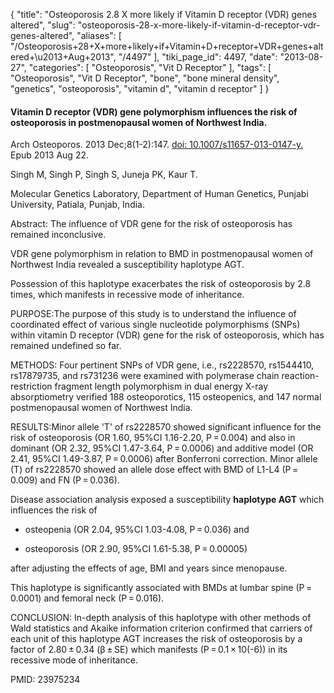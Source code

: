 {
    "title": "Osteoporosis 2.8 X more likely if Vitamin D receptor (VDR) genes altered",
    "slug": "osteoporosis-28-x-more-likely-if-vitamin-d-receptor-vdr-genes-altered",
    "aliases": [
        "/Osteoporosis+28+X+more+likely+if+Vitamin+D+receptor+VDR+genes+altered+\u2013+Aug+2013",
        "/4497"
    ],
    "tiki_page_id": 4497,
    "date": "2013-08-27",
    "categories": [
        "Osteoporosis",
        "Vit D Receptor"
    ],
    "tags": [
        "Osteoporosis",
        "Vit D Receptor",
        "bone",
        "bone mineral density",
        "genetics",
        "osteoporosis",
        "vitamin d",
        "vitamin d receptor"
    ]
}


#### Vitamin D receptor (VDR) gene polymorphism influences the risk of osteoporosis in postmenopausal women of Northwest India.

Arch Osteoporos. 2013 Dec;8(1-2):147. [doi: 10.1007/s11657-013-0147-y.](https://doi.org/10.1007/s11657-013-0147-y.) Epub 2013 Aug 22.

Singh M, Singh P, Singh S, Juneja PK, Kaur T.

Molecular Genetics Laboratory, Department of Human Genetics, Punjabi University, Patiala, Punjab, India.

Abstract: The influence of VDR gene for the risk of osteoporosis has remained inconclusive. 

VDR gene polymorphism in relation to BMD in postmenopausal women of Northwest India revealed a susceptibility haplotype AGT.

Possession of this haplotype exacerbates the risk of osteoporosis by 2.8 times, which manifests in recessive mode of inheritance.

PURPOSE:The purpose of this study is to understand the influence of coordinated effect of various single nucleotide polymorphisms (SNPs) within vitamin D receptor (VDR) gene for the risk of osteoporosis, which has remained undefined so far.

METHODS: Four pertinent SNPs of VDR gene, i.e., rs2228570, rs1544410, rs17879735, and rs731236 were examined with polymerase chain reaction-restriction fragment length polymorphism in dual energy X-ray absorptiometry verified 188 osteoporotics, 115 osteopenics, and 147 normal postmenopausal women of Northwest India.

RESULTS:Minor allele 'T' of rs2228570 showed significant influence for the risk of osteoporosis (OR 1.60, 95%CI 1.16-2.20, P = 0.004) and also in dominant (OR 2.32, 95%CI 1.47-3.64, P = 0.0006) and additive model (OR 2.41, 95%CI 1.49-3.87, P = 0.0006) after Bonferroni correction. Minor allele (T) of rs2228570 showed an allele dose effect with BMD of L1-L4 (P = 0.009) and FN (P = 0.036). 

Disease association analysis exposed a susceptibility  **haplotype AGT**  which influences the risk of 

* osteopenia (OR 2.04, 95%CI 1.03-4.08, P = 0.036) and 

* osteoporosis (OR 2.90, 95%CI 1.61-5.38, P = 0.00005) 

after adjusting the effects of age, BMI and years since menopause. 

This haplotype is significantly associated with BMDs at lumbar spine (P = 0.0001) and femoral neck (P = 0.016).

CONCLUSION: In-depth analysis of this haplotype with other methods of Wald statistics and Akaike information criterion confirmed that carriers of each unit of this haplotype AGT increases the risk of osteoporosis by a factor of 2.80 ± 0.34 (β ± SE) which manifests (P = 0.1 × 10(-6)) in its recessive mode of inheritance.

PMID:     23975234